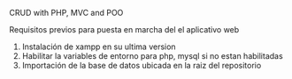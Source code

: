 CRUD with PHP, MVC and POO

Requisitos previos para puesta en marcha del el aplicativo web

1. Instalación de xampp en su ultima version
2. Habilitar la variables de entorno para php, mysql si no estan habilitadas
3. Importación de la base de datos ubicada en la raiz del repositorio
